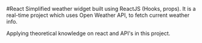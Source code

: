 #React 
Simplified weather widget built using ReactJS (Hooks, props). It is a real-time project which uses Open Weather API, to fetch current weather info.

Applying theoretical knowledge on react and API's in this project.
